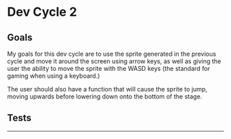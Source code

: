 # Dev Cycle 2



## Goals

My goals for this dev cycle are to use the sprite generated in the previous cycle and move it around the screen using arrow keys, as well as giving the user the ability to move the sprite with the WASD keys (the standard for gaming when using a keyboard.)

The user should also have a function that will cause the sprite to jump, moving upwards before lowering down onto the bottom of the stage. 

## Tests 
--- 

